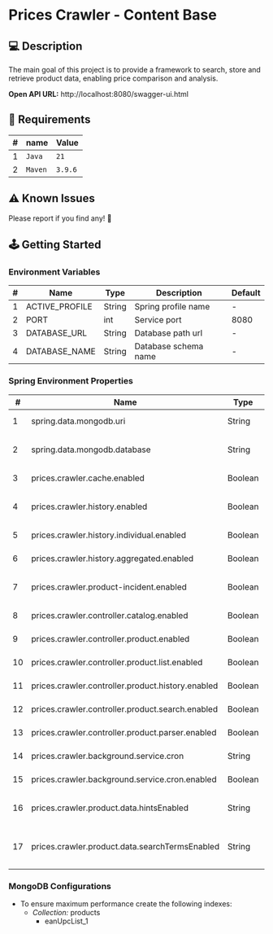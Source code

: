 # Prices Crawler - Content Base

## 💻 Description

The main goal of this project is to provide a framework to search, store and retrieve product data, enabling price
comparison and analysis.

**Open API URL:** http://localhost:8080/swagger-ui.html

## 📁 Requirements

| # | name    | Value   |
|---|---------|---------|
| 1 | `Java`  | `21`    |
| 2 | `Maven` | `3.9.6` |

## ⚠️ Known Issues

Please report if you find any! 🙂

## 🕹️ Getting Started

### Environment Variables

| # | Name           | Type   | Description          | Default |
|---|----------------|--------|----------------------|---------|
| 1 | ACTIVE_PROFILE | String | Spring profile name  | -       |
| 2 | PORT           | int    | Service port         | 8080    |
| 3 | DATABASE_URL   | String | Database path url    | -       |
| 4 | DATABASE_NAME  | String | Database schema name | -       |

### Spring Environment Properties

| #  | Name                                              | Type    | Description                  | Default     |
|----|---------------------------------------------------|---------|------------------------------|-------------|
| 1  | spring.data.mongodb.uri                           | String  | Mongodb URI                  | -           |
| 2  | spring.data.mongodb.database                      | String  | Mongodb database name        | -           |
| 3  | prices.crawler.cache.enabled                      | Boolean | Cache service                | true        |
| 4  | prices.crawler.history.enabled                    | Boolean | Prices history service       | true        |
| 5  | prices.crawler.history.individual.enabled         | Boolean | Product controller           | true        |
| 6  | prices.crawler.history.aggregated.enabled         | Boolean | Product controller           | true        |
| 7  | prices.crawler.product-incident.enabled           | Boolean | Product incident check       | true        |
| 8  | prices.crawler.controller.catalog.enabled         | Boolean | Catalog controller           | false       |
| 9  | prices.crawler.controller.product.enabled         | Boolean | Product controller           | false       |
| 10 | prices.crawler.controller.product.list.enabled    | Boolean | Product controller           | false       |
| 11 | prices.crawler.controller.product.history.enabled | Boolean | Product controller           | false       |
| 12 | prices.crawler.controller.product.search.enabled  | Boolean | Product controller           | false       |
| 13 | prices.crawler.controller.product.parser.enabled  | Boolean | Product controller           | false       |
| 14 | prices.crawler.background.service.cron            | String  | Cron string                  | 0 0 0 * * * |
| 15 | prices.crawler.background.service.cron.enabled    | Boolean | Cron enabled                 | false       |
| 16 | prices.crawler.product.data.hintsEnabled          | String  | Product hints enabled        | true        |
| 17 | prices.crawler.product.data.searchTermsEnabled    | String  | Product search terms enabled | true        |

### MongoDB Configurations

- To ensure maximum performance create the following indexes:
    - _Collection:_ products
        - eanUpcList_1
